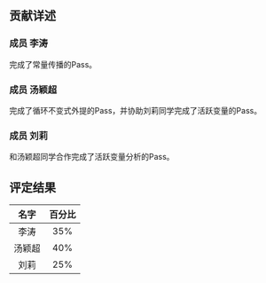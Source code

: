 ## 贡献详述

### 成员 李涛

 完成了常量传播的Pass。
### 成员 汤颖超

 完成了循环不变式外提的Pass，并协助刘莉同学完成了活跃变量的Pass。
### 成员 刘莉

  和汤颖超同学合作完成了活跃变量分析的Pass。

## 评定结果

|  名字  | 百分比 |
| :----: | :----: |
|  李涛  |  35%   |
| 汤颖超 |  40%   |
|  刘莉  |  25%   |